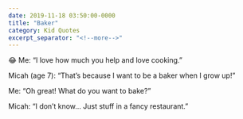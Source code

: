 ```yaml
---
date: 2019-11-18 03:50:00-0000
title: "Baker"
category: Kid Quotes
excerpt_separator: "<!--more-->"
---
```


😂 Me: “I love how much you help and love cooking.”

Micah (age 7): “That’s because I want to be a baker when I grow up!”

Me: “Oh great! What do you want to bake?”

Micah: “I don’t know... Just stuff in a fancy restaurant.”
<!--more-->
